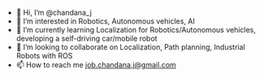 - 👋 Hi, I’m @chandana_j
- 👀 I’m interested in Robotics, Autonomous vehicles, AI
- 🌱 I’m currently learning Localization for Robotics/Autonomous vehicles, developing a self-driving car/mobile robot
- 💞️ I’m looking to collaborate on Localization, Path planning, Industrial Robots with ROS
- 📫 How to reach me job.chandana.j@gmail.com

<!---
cjcjcj7777/cjcjcj7777 is a ✨ special ✨ repository because its `README.md` (this file) appears on your GitHub profile.
You can click the Preview link to take a look at your changes.
--->
